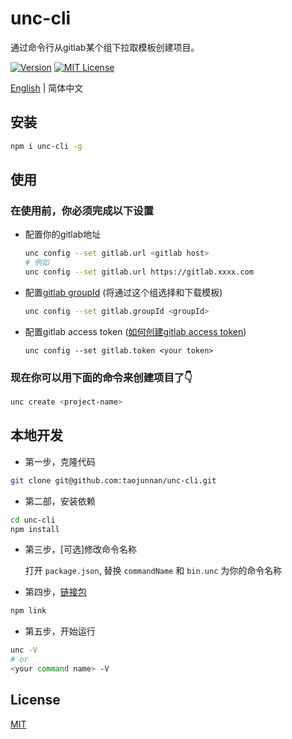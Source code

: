 # unc-cli

通过命令行从gitlab某个组下拉取模板创建项目。

[![Version][version-badge]][package]   [![MIT License][license-badge]][license]

[English](./README.md) | 简体中文

## 安装

```sh
npm i unc-cli -g
```

## 使用

### 在使用前，你必须完成以下设置

+ 配置你的gitlab地址

  ```sh
  unc config --set gitlab.url <gitlab host>
  # 例如
  unc config --set gitlab.url https://gitlab.xxxx.com
  ```
  
+ 配置[gitlab groupId](https://docs.gitlab.com/ee/user/group/) (将通过这个组选择和下载模板)
  
  ```sh
  unc config --set gitlab.groupId <groupId>
  ```
  
+ 配置gitlab access token ([如何创建gitlab access token](https://docs.gitlab.com/ee/user/profile/personal_access_tokens.html#create-a-personal-access-token))

  ```
  unc config --set gitlab.token <your token>
  ```

### 现在你可以用下面的命令来创建项目了👇
```sh
unc create <project-name>
```

## 本地开发

- 第一步，克隆代码

```sh
git clone git@github.com:taojunnan/unc-cli.git
```

- 第二部，安装依赖

```sh
cd unc-cli
npm install
```

- 第三步，[可选]修改命令名称  

	打开 `package.json`, 替换 `commandName` 和 `bin.unc` 为你的命令名称  

- 第四步，[链接包](https://docs.npmjs.com/cli/v6/commands/npm-link)

```sh
npm link
```

- 第五步，开始运行

```sh
unc -V
# or
<your command name> -V
```

## License

[MIT](./LICENSE)


<!-- badges -->
[version-badge]: https://img.shields.io/npm/v/unc-cli?style=flat-square
[package]: https://www.npmjs.com/package/unc-cli
[license-badge]: https://img.shields.io/npm/l/unc-cli?style=flat-square
[license]: https://opensource.org/licenses/MIT